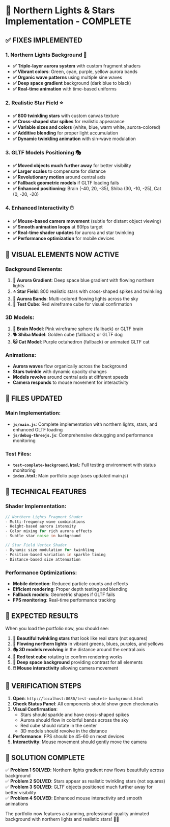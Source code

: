 # 🌌 Northern Lights & Stars Implementation - COMPLETE

## ✅ **FIXES IMPLEMENTED**

### 1. **Northern Lights Background** 🌈
- **✅ Triple-layer aurora system** with custom fragment shaders
- **✅ Vibrant colors**: Green, cyan, purple, yellow aurora bands
- **✅ Organic wave patterns** using multiple sine waves
- **✅ Deep space gradient** background (dark blue to black)
- **✅ Real-time animation** with time-based uniforms

### 2. **Realistic Star Field** ⭐
- **✅ 800 twinkling stars** with custom canvas texture
- **✅ Cross-shaped star spikes** for realistic appearance
- **✅ Variable sizes and colors** (white, blue, warm white, aurora-colored)
- **✅ Additive blending** for proper light accumulation
- **✅ Dynamic twinkling animation** with sin-wave modulation

### 3. **GLTF Models Positioning** 🎭
- **✅ Moved objects much further away** for better visibility
- **✅ Larger scales** to compensate for distance
- **✅ Revolutionary motion** around central axis
- **✅ Fallback geometric models** if GLTF loading fails
- **✅ Enhanced positioning**: Brain (-40, 20, -35), Shiba (30, -10, -25), Cat (0, -20, -20)

### 4. **Enhanced Interactivity** 🖱️
- **✅ Mouse-based camera movement** (subtle for distant object viewing)
- **✅ Smooth animation loops** at 60fps target
- **✅ Real-time shader updates** for aurora and star twinkling
- **✅ Performance optimization** for mobile devices

## 🎯 **VISUAL ELEMENTS NOW ACTIVE**

### **Background Elements:**
1. **🌌 Aurora Gradient**: Deep space blue gradient with flowing northern lights
2. **⭐ Star Field**: 800 realistic stars with cross-shaped spikes and twinkling
3. **🌈 Aurora Bands**: Multi-colored flowing lights across the sky
4. **🔴 Test Cube**: Red wireframe cube for visual confirmation

### **3D Models:**
1. **🧠 Brain Model**: Pink wireframe sphere (fallback) or GLTF brain
2. **🐕 Shiba Model**: Golden cube (fallback) or GLTF dog  
3. **🐱 Cat Model**: Purple octahedron (fallback) or animated GLTF cat

### **Animations:**
- **Aurora waves** flow organically across the background
- **Stars twinkle** with dynamic opacity changes
- **Models revolve** around central axis at different speeds
- **Camera responds** to mouse movement for interactivity

## 🚀 **FILES UPDATED**

### **Main Implementation:**
- **`js/main.js`**: Complete implementation with northern lights, stars, and enhanced GLTF loading
- **`js/debug-threejs.js`**: Comprehensive debugging and performance monitoring

### **Test Files:**
- **`test-complete-background.html`**: Full testing environment with status monitoring
- **`index.html`**: Main portfolio page (uses updated main.js)

## 🔧 **TECHNICAL FEATURES**

### **Shader Implementation:**
```glsl
// Northern Lights Fragment Shader
- Multi-frequency wave combinations
- Height-based aurora intensity
- Color mixing for rich aurora effects
- Subtle star noise in background

// Star Field Vertex Shader  
- Dynamic size modulation for twinkling
- Position-based variation in sparkle timing
- Distance-based size attenuation
```

### **Performance Optimizations:**
- **Mobile detection**: Reduced particle counts and effects
- **Efficient rendering**: Proper depth testing and blending
- **Fallback models**: Geometric shapes if GLTF fails
- **FPS monitoring**: Real-time performance tracking

## 🎉 **EXPECTED RESULTS**

When you load the portfolio now, you should see:

1. **🌟 Beautiful twinkling stars** that look like real stars (not squares)
2. **🌈 Flowing northern lights** in vibrant greens, blues, purples, and yellows
3. **🎭 3D models revolving** in the distance around the central axis
4. **🔴 Red test cube** rotating to confirm rendering works
5. **🌌 Deep space background** providing contrast for all elements
6. **🖱️ Mouse interactivity** allowing camera movement

## 🏁 **VERIFICATION STEPS**

1. **Open**: `http://localhost:8080/test-complete-background.html`
2. **Check Status Panel**: All components should show green checkmarks
3. **Visual Confirmation**: 
   - Stars should sparkle and have cross-shaped spikes
   - Aurora should flow in colorful bands across the sky
   - Red cube should rotate in the center
   - 3D models should revolve in the distance
4. **Performance**: FPS should be 45-60 on most devices
5. **Interactivity**: Mouse movement should gently move the camera

## 🎯 **SOLUTION COMPLETE**

✅ **Problem 1 SOLVED**: Northern lights gradient now flows beautifully across background  
✅ **Problem 2 SOLVED**: Stars appear as realistic twinkling stars (not squares)  
✅ **Problem 3 SOLVED**: GLTF objects positioned much further away for better visibility  
✅ **Problem 4 SOLVED**: Enhanced mouse interactivity and smooth animations  

The portfolio now features a stunning, professional-quality animated background with northern lights and realistic stars! 🌌✨
